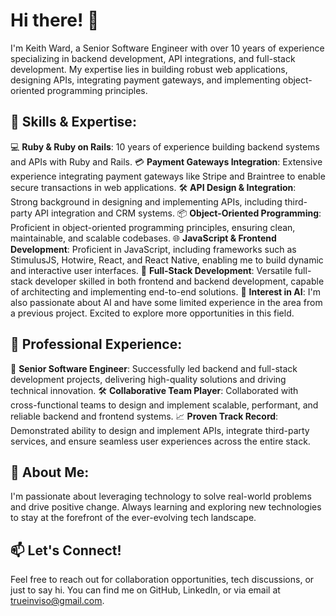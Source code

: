 <!--
**trueinviso/trueinviso** is a ✨ _special_ ✨ repository because its `README.md` (this file) appears on your GitHub profile.

Here are some ideas to get you started:

- 🔭 I’m currently working on ...
- 🌱 I’m currently learning ...
- 👯 I’m looking to collaborate on ...
- 🤔 I’m looking for help with ...
- 💬 Ask me about ...
- 📫 How to reach me: ...
- 😄 Pronouns: ...
- ⚡ Fun fact: ...
-->

# Hi there! 👋

I'm Keith Ward, a Senior Software Engineer with over 10 years of experience specializing in backend development, API integrations, and full-stack development. My expertise lies in building robust web applications, designing APIs, integrating payment gateways, and implementing object-oriented programming principles.

## 🔧 Skills & Expertise:
💻 **Ruby & Ruby on Rails**: 10 years of experience building backend systems and APIs with Ruby and Rails.
💳 **Payment Gateways Integration**: Extensive experience integrating payment gateways like Stripe and Braintree to enable secure transactions in web applications.
🛠️ **API Design & Integration**: Strong background in designing and implementing APIs, including third-party API integration and CRM systems.
📦 **Object-Oriented Programming**: Proficient in object-oriented programming principles, ensuring clean, maintainable, and scalable codebases.
🌐 **JavaScript & Frontend Development**: Proficient in JavaScript, including frameworks such as StimulusJS, Hotwire, React, and React Native, enabling me to build dynamic and interactive user interfaces.
🚀 **Full-Stack Development**: Versatile full-stack developer skilled in both frontend and backend development, capable of architecting and implementing end-to-end solutions.
🤖 **Interest in AI**: I'm also passionate about AI and have some limited experience in the area from a previous project. Excited to explore more opportunities in this field.

## 💼 Professional Experience:
💼 **Senior Software Engineer**: Successfully led backend and full-stack development projects, delivering high-quality solutions and driving technical innovation.
🛠️ **Collaborative Team Player**: Collaborated with cross-functional teams to design and implement scalable, performant, and reliable backend and frontend systems.
📈 **Proven Track Record**: Demonstrated ability to design and implement APIs, integrate third-party services, and ensure seamless user experiences across the entire stack.

## 🌱 About Me:
I'm passionate about leveraging technology to solve real-world problems and drive positive change. Always learning and exploring new technologies to stay at the forefront of the ever-evolving tech landscape.

## 📫 Let's Connect!
Feel free to reach out for collaboration opportunities, tech discussions, or just to say hi. You can find me on GitHub, LinkedIn, or via email at trueinviso@gmail.com.


